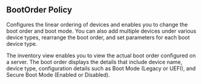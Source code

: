 ## BootOrder Policy
Configures the linear ordering of devices and enables you to change the boot order and boot mode. You can also add multiple devices under various device types, rearrange the boot order, and set parameters for each boot device type.

The inventory view enables you to view the actual boot order configured on a server. The boot order displays the details that include device name, device type, configuration details such as Boot Mode (Legacy or UEFI), and Secure Boot Mode (Enabled or Disabled).